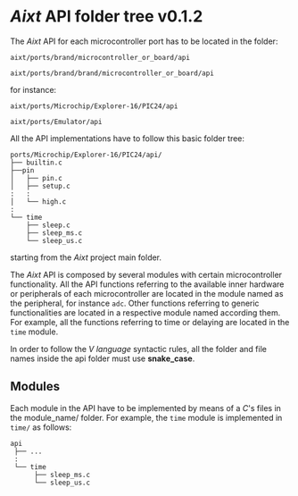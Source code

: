# **_Aixt_** API folder tree v0.1.2

The _Aixt_ API for each microcontroller port has to be located in the folder:
```
aixt/ports/brand/microcontroller_or_board/api
```
```
aixt/ports/brand/brand/microcontroller_or_board/api
```
for instance:
```
aixt/ports/Microchip/Explorer-16/PIC24/api
```
```
aixt/ports/Emulator/api
```
All the API implementations have to follow this basic folder tree:

```
ports/Microchip/Explorer-16/PIC24/api/
├── builtin.c
├──pin
│   ├── pin.c
│   ├── setup.c
:   :
│   └── high.c
:
└── time
    ├── sleep.c
    ├── sleep_ms.c
    └── sleep_us.c
```

starting from the _Aixt_ project main folder.

The _Aixt_ API is composed by several modules with certain microcontroller functionality. All the API functions referring to the available inner hardware or peripherals of each microcontroller are located in the module named as the peripheral, for instance `adc`. Other functions referring to generic functionalities are located in a respective module named according them. For example, all the functions referring to time or delaying are located in the `time` module.

In order to follow the _V language_ syntactic rules, all the folder and file names inside the api folder must use **snake_case**.

## Modules
Each module in the API have to be implemented by means of a _C_'s files in the module_name/ folder. For example, the `time` module is implemented in `time/` as follows: 
```
api
 ├── ...
 :
 └── time
      ├── sleep_ms.c
      └── sleep_us.c
```

<!-- ## Optimization levels
_Aixt_ projects uses _C_ code optimization levels according to the way of describing each API function on _C_ language. The optimization level is specified with the ending `_n`, where `n` is the optimization level starting from `0` (**WIP**).  -->

